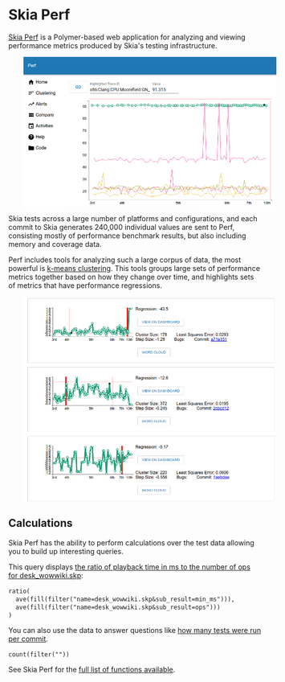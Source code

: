 Skia Perf
=========

[Skia Perf](https://perf.skia.org) is a Polymer-based web application for
analyzing and viewing performance metrics produced by Skia's testing
infrastructure.

<img src=Perf.png style="margin-left:30px" align="left" width="800"/> <br clear="left">

Skia tests across a large number of platforms and configurations, and each
commit to Skia generates 240,000 individual values are sent to Perf,
consisting mostly of performance benchmark results, but also including memory
and coverage data.

Perf includes tools for analyzing such a large corpus of data, the most
powerful is [k-means clustering](https://perf.skia.org/clusters/). This tools
groups large sets of performance metrics together based on how they change
over time, and highlights sets of metrics that have performance regressions.

<img src=Cluster.png style="margin-left:30px" align="left" width="800"/> <br clear="left">

Calculations
------------

Skia Perf has the ability to perform calculations over the test data
allowing you to build up interesting queries.

This query displays [the ratio of playback time in ms to the number of ops for desk\_wowwiki.skp](https://perf.skia.org/#1876):

    ratio(
      ave(fill(filter("name=desk_wowwiki.skp&sub_result=min_ms"))),
      ave(fill(filter("name=desk_wowwiki.skp&sub_result=ops")))
    )

You can also use the data to answer questions like [how many tests were run per commit](https://perf.skia.org/#1878).

    count(filter(""))

See Skia Perf for the [full list of functions available](https://perf.skia.org/help).

